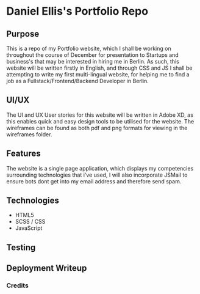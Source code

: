 # Daniel Ellis's Portfolio Repo

## Purpose
This is a repo of my Portfolio website, which I shall be working on throughout the course of December for presentation to Startups and business's that may be interested in hiring me in Berlin. As such, this website will be written firstly in English, and through CSS and JS I shall be attempting to write my first multi-lingual website, for helping me to find a job as a Fullstack/Frontend/Backend Developer in Berlin.


## UI/UX
The UI and UX User stories for this website will be written in Adobe XD, as this enables quick and easy design tools to be utilised for the website. The wireframes can be found as both pdf and png formats for viewing in the wireframes folder.


## Features
The website is a single page application, which displays my competencies surrounding technologies that i've used, I will also incorporate JSMail to ensure bots dont get into my email address and therefore send spam.
## Technologies
* HTML5
* SCSS / CSS
* JavaScript
## Testing 

## Deployment Writeup

### Credits

